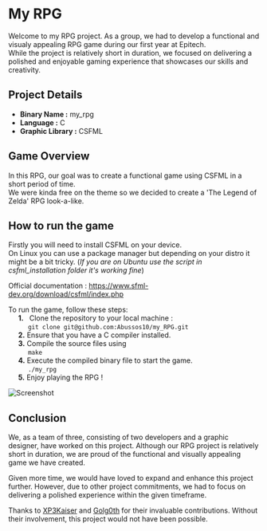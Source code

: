 
# My RPG

Welcome to my RPG project. As a group, we had to develop a functional and visualy appealing RPG game during our first year at Epitech.  
While the project is relatively short in duration, we focused on delivering a polished and enjoyable gaming experience that showcases our skills and creativity.
## Project Details

- **Binary Name :** my_rpg
- **Language :** C
- **Graphic Library :** CSFML
## Game Overview

In this RPG, our goal was to create a functional game using CSFML in a short period of time.  
We were kinda free on the theme so we decided to create a 'The Legend of Zelda' RPG look-a-like.  
## How to run the game

Firstly you will need to install CSFML on your device.  
On Linux you can use a package manager but depending on your distro it might be a bit tricky. (*If you are on Ubuntu use the script in csfml_installation folder it's working fine*)

Official documentation : 
https://www.sfml-dev.org/download/csfml/index.php

To run the game, follow these steps:  
&nbsp;&nbsp;&nbsp;&nbsp;&nbsp;**1.**&nbsp;&nbsp;   Clone the repository to your local machine :  
    &nbsp;&nbsp;&nbsp;&nbsp;&nbsp;&nbsp;&nbsp;&nbsp;&nbsp;&nbsp;```
    git clone git@github.com:Abussos10/my_RPG.git  
    ```  
&nbsp;&nbsp;&nbsp;&nbsp;&nbsp;**2.** Ensure that you have a C compiler installed.  
&nbsp;&nbsp;&nbsp;&nbsp;&nbsp;**3.** Compile the source files using  
    &nbsp;&nbsp;&nbsp;&nbsp;&nbsp;&nbsp;&nbsp;&nbsp;&nbsp;&nbsp;```
    make 
    ```  
&nbsp;&nbsp;&nbsp;&nbsp;&nbsp;**4.** Execute the compiled binary file to start the game.  
    &nbsp;&nbsp;&nbsp;&nbsp;&nbsp;&nbsp;&nbsp;&nbsp;&nbsp;&nbsp;```
    ./my_rpg
    ```  
&nbsp;&nbsp;&nbsp;&nbsp;&nbsp;**5.** Enjoy playing the RPG !

![Screenshot](assets/readme_screenshots/RPG_main_menu.jpg)
## Conclusion

We, as a team of three, consisting of two developers and a graphic designer, have worked on this project. Although our RPG project is relatively short in duration, we are proud of the functional and visually appealing game we have created. 

Given more time, we would have loved to expand and enhance this project further. However, due to other project commitments, we had to focus on delivering a polished experience within the given timeframe. 

Thanks to [XP3Kaiser](https://github.com/XP3Kaiser) and [Golg0th](https://github.com/Golg0th) for their invaluable contributions. Without their involvement, this project would not have been possible.  